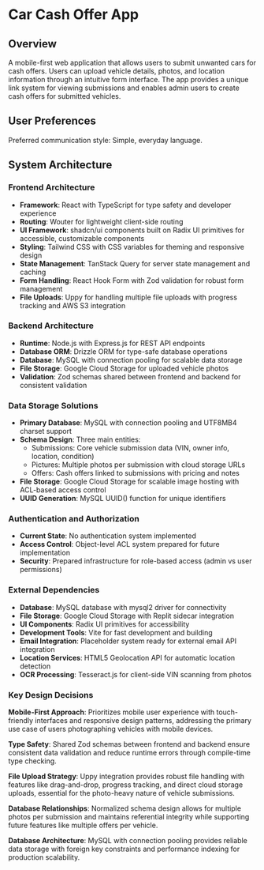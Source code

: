 # Car Cash Offer App

## Overview

A mobile-first web application that allows users to submit unwanted cars for cash offers. Users can upload vehicle details, photos, and location information through an intuitive form interface. The app provides a unique link system for viewing submissions and enables admin users to create cash offers for submitted vehicles.

## User Preferences

Preferred communication style: Simple, everyday language.

## System Architecture

### Frontend Architecture
- **Framework**: React with TypeScript for type safety and developer experience
- **Routing**: Wouter for lightweight client-side routing
- **UI Framework**: shadcn/ui components built on Radix UI primitives for accessible, customizable components
- **Styling**: Tailwind CSS with CSS variables for theming and responsive design
- **State Management**: TanStack Query for server state management and caching
- **Form Handling**: React Hook Form with Zod validation for robust form management
- **File Uploads**: Uppy for handling multiple file uploads with progress tracking and AWS S3 integration

### Backend Architecture
- **Runtime**: Node.js with Express.js for REST API endpoints
- **Database ORM**: Drizzle ORM for type-safe database operations
- **Database**: MySQL with connection pooling for scalable data storage
- **File Storage**: Google Cloud Storage for uploaded vehicle photos
- **Validation**: Zod schemas shared between frontend and backend for consistent validation

### Data Storage Solutions
- **Primary Database**: MySQL with connection pooling and UTF8MB4 charset support
- **Schema Design**: Three main entities:
  - Submissions: Core vehicle submission data (VIN, owner info, location, condition)
  - Pictures: Multiple photos per submission with cloud storage URLs
  - Offers: Cash offers linked to submissions with pricing and notes
- **File Storage**: Google Cloud Storage for scalable image hosting with ACL-based access control
- **UUID Generation**: MySQL UUID() function for unique identifiers

### Authentication and Authorization
- **Current State**: No authentication system implemented
- **Access Control**: Object-level ACL system prepared for future implementation
- **Security**: Prepared infrastructure for role-based access (admin vs user permissions)

### External Dependencies
- **Database**: MySQL database with mysql2 driver for connectivity
- **File Storage**: Google Cloud Storage with Replit sidecar integration
- **UI Components**: Radix UI primitives for accessibility
- **Development Tools**: Vite for fast development and building
- **Email Integration**: Placeholder system ready for external email API integration
- **Location Services**: HTML5 Geolocation API for automatic location detection
- **OCR Processing**: Tesseract.js for client-side VIN scanning from photos

### Key Design Decisions

**Mobile-First Approach**: Prioritizes mobile user experience with touch-friendly interfaces and responsive design patterns, addressing the primary use case of users photographing vehicles with mobile devices.

**Type Safety**: Shared Zod schemas between frontend and backend ensure consistent data validation and reduce runtime errors through compile-time type checking.

**File Upload Strategy**: Uppy integration provides robust file handling with features like drag-and-drop, progress tracking, and direct cloud storage uploads, essential for the photo-heavy nature of vehicle submissions.

**Database Relationships**: Normalized schema design allows for multiple photos per submission and maintains referential integrity while supporting future features like multiple offers per vehicle.

**Database Architecture**: MySQL with connection pooling provides reliable data storage with foreign key constraints and performance indexing for production scalability.